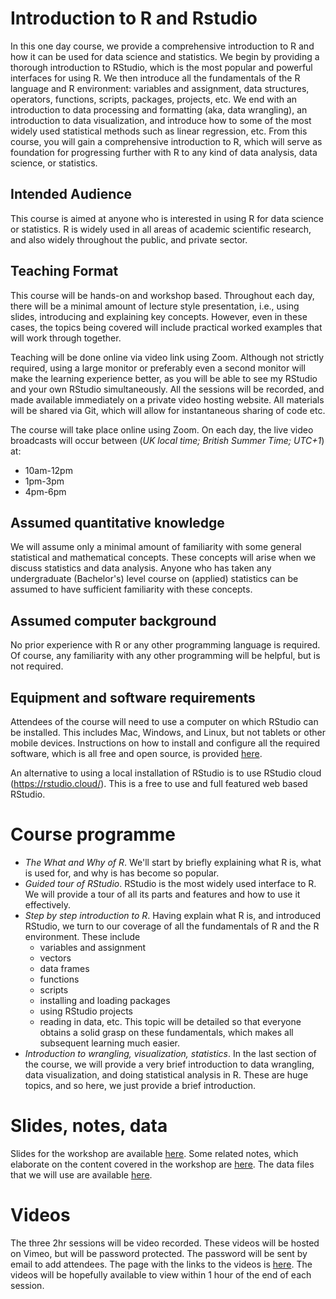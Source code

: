 # Introduction to R and Rstudio

In this one day course, we provide a comprehensive introduction to R and how it can be used for data science and statistics.
We begin by providing a thorough introduction to RStudio, which is the most popular and powerful interfaces for using R.
We then introduce all the fundamentals of the R language and R environment: variables and assignment, data structures, operators, functions, scripts, packages, projects, etc.
We end with an introduction to data processing and formatting (aka, data wrangling), an introduction to data visualization, and introduce how to some of the most widely used statistical methods such as linear regression, etc. 
From this course, you will gain a comprehensive introduction to R, which will serve as foundation for progressing further with R to any kind of data analysis, data science, or statistics.

## Intended Audience

This course is aimed at anyone who is interested in using R for data science or statistics.
R is widely used in all areas of academic scientific research, and also widely throughout the public, and private sector.

## Teaching Format

This course will be hands-on and workshop based.
Throughout each day, there will be a minimal amount of lecture style presentation, i.e., using slides, introducing and explaining key concepts.
However, even in these cases, the topics being covered will include practical worked examples that will work through together.

Teaching will be done online via video link using Zoom. 
Although not strictly required, using a large monitor or preferably even a second monitor will make the learning experience better, as you will be able to see my RStudio and your own RStudio simultaneously. 
All the sessions will be recorded, and made available immediately on a private video hosting website. 
All materials will be shared via Git, which will allow for instantaneous sharing of code etc.

The course will take place online using Zoom. On each day, the live video broadcasts will occur between (*UK local time; British Summer Time; UTC+1*) at:

* 10am-12pm
* 1pm-3pm
* 4pm-6pm

## Assumed quantitative knowledge

We will assume only a minimal amount of familiarity with some general statistical and mathematical concepts.
These concepts will arise when we discuss statistics and data analysis.
Anyone who has taken any undergraduate (Bachelor's) level course on (applied) statistics can be assumed to have sufficient familiarity with these concepts.

## Assumed computer background

No prior experience with R or any other programming language is required.
Of course, any familiarity with any other programming will be helpful, but is not required.  

## Equipment and software requirements

Attendees of the course will need to use a computer on which RStudio can be installed.
This includes Mac, Windows, and Linux, but not tablets or other mobile devices.
Instructions on how to install and configure all the required software, which is all free and open source, is provided [here](software.md). 

An alternative to using a local installation of RStudio is to use RStudio cloud (https://rstudio.cloud/).
This is a free to use and full featured web based RStudio.

# Course programme 

* *The What and Why of R*. We'll start by briefly explaining what R is, what is used for, and why is has become so popular.
* *Guided tour of RStudio*. RStudio is the most widely used interface to R. We will provide a tour of all its parts and features and how to use it effectively.
* *Step by step introduction to R*. Having explain what R is, and introduced RStudio, we turn to our coverage of all the fundamentals of R and the R environment. These include 
    * variables and assignment
    * vectors
    * data frames
    * functions 
    * scripts
    * installing and loading packages
    * using RStudio projects
    * reading in data, etc. 
    This topic will be detailed so that everyone obtains a solid grasp on these fundamentals, which makes all subsequent learning much easier.
* *Introduction to wrangling, visualization, statistics*. In the last section of the course, we will provide a very brief introduction to data wrangling, data visualization, and doing statistical analysis in R. These are huge topics, and so here, we just provide a brief introduction.

# Slides, notes, data

Slides for the workshop are available [here](https://mark-andrews.github.io/firr01/slides.html). Some related notes, which elaborate on the content covered in the workshop are [here](https://mark-andrews.github.io/firr01/ten_step_guide_to_R.html). The data files that we will use are available [here](https://github.com/mark-andrews/firr01/tree/master/content/data).

# Videos

The three 2hr sessions will be video recorded. These videos will be hosted on Vimeo, but will be password protected. The password will be sent by email to add attendees. The page with the links to the videos is [here](recordings.md). The videos will be hopefully available to view within 1 hour of the end of each session.

